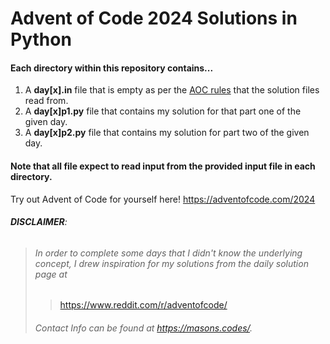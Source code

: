 # Advent of Code 2024 Solutions in Python

#### Each directory within this repository contains...

1. A **day[x].in** file that is empty as per the [AOC rules](https://www.reddit.com/r/adventofcode/comments/e7khy8/comment/fa13hb9/) that the solution files read from.
2. A **day[x]p1.py** file that contains my solution for that part one of the given day.
3. A **day[x]p2.py** file that contains my solution for part two of the given day.

#### Note that all file expect to read input from the provided input file in each directory.

Try out Advent of Code for yourself here!
https://adventofcode.com/2024

###### **DISCLAIMER**: 
> ###### In order to complete some days that I didn't know the underlying concept, I drew inspiration for my solutions from the daily solution page at
>> https://www.reddit.com/r/adventofcode/
> ###### Contact Info can be found at https://masons.codes/.
